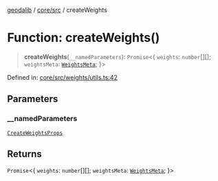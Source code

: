 [geodalib](../../../modules.md) / [core/src](../index.md) / createWeights

# Function: createWeights()

> **createWeights**(`__namedParameters`): `Promise`\<\{ `weights`: `number`[][]; `weightsMeta`: [`WeightsMeta`](../type-aliases/WeightsMeta.md); \}\>

Defined in: [core/src/weights/utils.ts:42](https://github.com/GeoDaCenter/geoda-lib/blob/3f9453a08cf3d7f96b1a0d65d18359804129d8d2/js/packages/core/src/weights/utils.ts#L42)

## Parameters

### \_\_namedParameters

[`CreateWeightsProps`](../type-aliases/CreateWeightsProps.md)

## Returns

`Promise`\<\{ `weights`: `number`[][]; `weightsMeta`: [`WeightsMeta`](../type-aliases/WeightsMeta.md); \}\>
